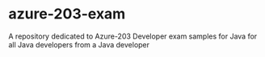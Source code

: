 # azure-203-exam
A repository dedicated to Azure-203 Developer exam samples for Java for all Java developers from a Java developer
